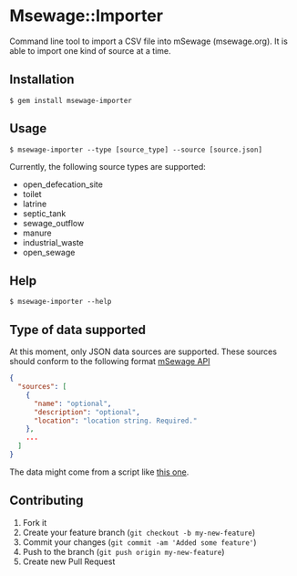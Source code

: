 # Msewage::Importer

Command line tool to import a CSV file into mSewage (msewage.org). It is able to import one
kind of source at a time.

## Installation

    $ gem install msewage-importer

## Usage

    $ msewage-importer --type [source_type] --source [source.json]

Currently, the following source types are supported:
* open_defecation_site
* toilet
* latrine
* septic_tank
* sewage_outflow
* manure
* industrial_waste
* open_sewage

## Help

    $ msewage-importer --help

## Type of data supported

At this moment, only JSON data sources are supported. These sources should conform to the
following format [mSewage API](http://data.mwater.co/msewage/apiv2#2)

```json
{
  "sources": [
    {
      "name": "optional",
      "description": "optional",
      "location": "location string. Required."
    },
    ...
  ]
}

```

The data might come from a script like [this one](https://github.com/tlevine/pri-toilet-hackers).

## Contributing

1. Fork it
2. Create your feature branch (`git checkout -b my-new-feature`)
3. Commit your changes (`git commit -am 'Added some feature'`)
4. Push to the branch (`git push origin my-new-feature`)
5. Create new Pull Request
